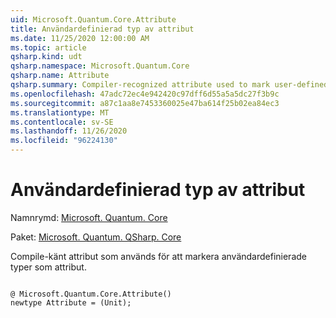 ```yaml
---
uid: Microsoft.Quantum.Core.Attribute
title: Användardefinierad typ av attribut
ms.date: 11/25/2020 12:00:00 AM
ms.topic: article
qsharp.kind: udt
qsharp.namespace: Microsoft.Quantum.Core
qsharp.name: Attribute
qsharp.summary: Compiler-recognized attribute used to mark user-defined types as attributes.
ms.openlocfilehash: 47adc72ec4e942420c97dff6d55a5a5dc27f3b9c
ms.sourcegitcommit: a87c1aa8e7453360025e47ba614f25b02ea84ec3
ms.translationtype: MT
ms.contentlocale: sv-SE
ms.lasthandoff: 11/26/2020
ms.locfileid: "96224130"
---
```

# <a name="attribute-user-defined-type"></a>Användardefinierad typ av attribut

Namnrymd: [Microsoft. Quantum. Core](xref:Microsoft.Quantum.Core)

Paket: [Microsoft. Quantum. QSharp. Core](https://nuget.org/packages/Microsoft.Quantum.QSharp.Core)


Compile-känt attribut som används för att markera användardefinierade typer som attribut.

```qsharp

@ Microsoft.Quantum.Core.Attribute()
newtype Attribute = (Unit);
```

